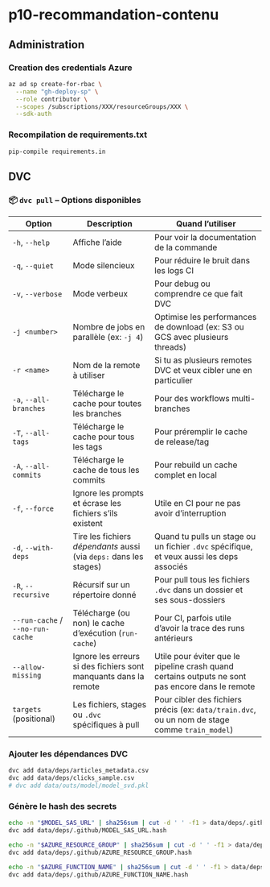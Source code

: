 # p10-recommandation-contenu

## Administration

### Creation des credentials Azure
```bash
az ad sp create-for-rbac \
  --name "gh-deploy-sp" \
  --role contributor \
  --scopes /subscriptions/XXX/resourceGroups/XXX \
  --sdk-auth
```

### Recompilation de requirements.txt
```bash
pip-compile requirements.in
```

## DVC

### 📦 `dvc pull` – Options disponibles
| Option                       | Description                                                                                                                                       | Quand l’utiliser                                                                                      |
|-----------------------------|---------------------------------------------------------------------------------------------------------------------------------------------------|--------------------------------------------------------------------------------------------------------|
| `-h`, `--help`              | Affiche l’aide                                                                                                                                     | Pour voir la documentation de la commande                                                            |
| `-q`, `--quiet`             | Mode silencieux                                                                                                                                    | Pour réduire le bruit dans les logs CI                                                               |
| `-v`, `--verbose`           | Mode verbeux                                                                                                                                       | Pour debug ou comprendre ce que fait DVC                                                              |
| `-j <number>`               | Nombre de jobs en parallèle (ex: `-j 4`)                                                                                                            | Optimise les performances de download (ex: S3 ou GCS avec plusieurs threads)                         |
| `-r <name>`                 | Nom de la remote à utiliser                                                                                                                        | Si tu as plusieurs remotes DVC et veux cibler une en particulier                                     |
| `-a`, `--all-branches`      | Télécharge le cache pour toutes les branches                                                                                                       | Pour des workflows multi-branches                                                                    |
| `-T`, `--all-tags`          | Télécharge le cache pour tous les tags                                                                                                             | Pour préremplir le cache de release/tag                                                             |
| `-A`, `--all-commits`       | Télécharge le cache de tous les commits                                                                                                            | Pour rebuild un cache complet en local                                                               |
| `-f`, `--force`             | Ignore les prompts et écrase les fichiers s’ils existent                                                                                           | Utile en CI pour ne pas avoir d’interruption                                                         |
| `-d`, `--with-deps`         | Tire les fichiers *dépendants* aussi (via `deps:` dans les stages)                                                                                 | Quand tu pulls un stage ou un fichier `.dvc` spécifique, et veux aussi les deps associés              |
| `-R`, `--recursive`         | Récursif sur un répertoire donné                                                                                                                    | Pour pull tous les fichiers `.dvc` dans un dossier et ses sous-dossiers                              |
| `--run-cache` / `--no-run-cache` | Télécharge (ou non) le cache d’exécution (`run-cache`)                                                                                     | Pour CI, parfois utile d’avoir la trace des runs antérieurs                                          |
| `--allow-missing`           | Ignore les erreurs si des fichiers sont manquants dans la remote                                                                                   | Utile pour éviter que le pipeline crash quand certains outputs ne sont pas encore dans le remote     |
| `targets` (positional)      | Les fichiers, stages ou `.dvc` spécifiques à pull                                                                                                  | Pour cibler des fichiers précis (ex: `data/train.dvc`, ou un nom de stage comme `train_model`)       |


### Ajouter les dépendances DVC
```bash
dvc add data/deps/articles_metadata.csv
dvc add data/deps/clicks_sample.csv
# dvc add data/outs/model/model_svd.pkl
```

### Génère le hash des secrets
```bash
echo -n "$MODEL_SAS_URL" | sha256sum | cut -d ' ' -f1 > data/deps/.github/MODEL_SAS_URL.hash
dvc add data/deps/.github/MODEL_SAS_URL.hash
```

```bash
echo -n "$AZURE_RESOURCE_GROUP" | sha256sum | cut -d ' ' -f1 > data/deps/.github/AZURE_RESOURCE_GROUP.hash
dvc add data/deps/.github/AZURE_RESOURCE_GROUP.hash
```

```bash
echo -n "$AZURE_FUNCTION_NAME" | sha256sum | cut -d ' ' -f1 > data/deps/.github/AZURE_FUNCTION_NAME.hash
dvc add data/deps/.github/AZURE_FUNCTION_NAME.hash
```
